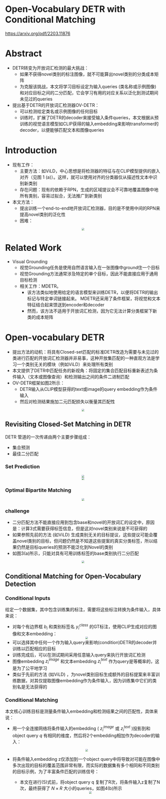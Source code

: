 # Open-Vocabulary DETR with Conditional Matching
https://arxiv.org/pdf/2203.11876
# Abstract
- DETR转变为开放词汇检测的最大挑战：
  - 如果不获得novel类别的标注图像，就不可能算出novel类别的分类成本矩阵
  - 为克服该挑战，本文将学习目标设定为输入queries (类名称或示例图像) 和对应目标之间的二分匹配，它会学习有用的对应关系以泛化到测试期间未见过的queries
- 提出基于DETR的开放词汇检测器OV-DETR：
  - 可以检测给定类名或示例图像的任何目标
  - 训练时，扩展了DETR的decoder来接受输入条件queries，本文根据从预训练的视觉语言模型如CLIP获得的输入embedding来影响transformer的decoder，以便能够匹配文本和图像queries
# Introduction
- 现有工作：
  - 主要方法：如ViLD，中心思想是将检测器的特征与在CLIP模型提供的嵌入对齐（见图 1 (a)）。这样，就可以使用对齐的分类器仅从描述性文本中识别新类别
  - 存在问题：现有的依赖于RPN，生成的区域提议会不可靠地覆盖图像中地所有类别，容易过拟合，无法推广到新类别
- 本文方法：
  - 提出训练一个end-to-end地开放词汇检测器，目的是不使用中间的RPN来提高novel类别的泛化性
  - 困难：
<center><img src=../images/image-50.png style="zoom:50%"></center>

# Related Work
- Visual Grounding
  - 视觉Grounding任务是使用自然语言输入在一张图像中ground住一个目标
  - 视觉Grounding方法通常涉及特定的单个目标，因此不能直接应用于通用目标检测
  - 相关工作：MDETR。
    - 该方法类似地使用给定的语言模型来训练DETR，以便将DETR的输出标记与特定单词链接起来。 MDETR还采用了条件框架，将视觉和文本特征结合起来馈送到encoder和decoder
    - 然而，该方法不适用于开放词汇检测，因为它无法计算分类框架下新类的成本矩阵

# Open-vocabulary DETR
- 提出方法的动机：将具有Closed-set匹配的标准DETR改造为需要与未见过的类进行匹配的开放词汇检测器并非易事，这种开放集匹配的一种直观方法是学习一个类别无关的模块（例如ViLD）来处理所有类别
- 本文提供了DETR中匹配任务的新视角：将固定的集合匹配目标重新表述为条件输入（文本或图像查询）和检测输出之间的条件二进制匹配
- OV-DETR框架如图2所示：
  - DETR输入从CLIP模型获得的text或image的query embedding作为条件输入
  - 然后对检测结果施加二元匹配损失以衡量其匹配性
<center><img src=../images/image-56.png style="zoom:50%"></center>

## Revisiting Closed-Set Matching in DETR
DETR 管道的一次传递由两个主要步骤组成：
- 集合预测
- 最佳二分匹配

### Set Prediction
<center><img src=../images/image-57.png style="zoom:50%"></center>
<center><img src=../images/image-58.png style="zoom:50%"></center>

### Optimal Bipartite Matching
<center><img src=../images/image-59.png style="zoom:50%"></center>

### challenge
- 二分匹配方法不能直接应用到包含base和novel的开放词汇的设定中，原因是：计算3式需要获得标签信息，但是这对novel类别来说是不可获得的
- 如果参照先前的方法 (如ViLD) 生成类别无关的目标提议，这些提议可能会覆盖novel类别的目标，但问题仍然是不知道这些提案的真实分类标签，所以结果仍然是目标queries的预测不能泛化到Novel的类别
- 如图3(a)所示，只能对具有可用训练标签的base类别执行二分匹配
<center><img src=../images/image-60.png style="zoom:50%"></center>

## Conditional Matching for Open-Vocabulary Detection
### Conditional Inputs
给定一个数据集，其中包含训练集的标注，需要将这些标注转换为条件输入，具体来说：
- 对每个有边界框 $b_i$ 和类别标签名 $y_i^{class}$ 的GT标注，使用CLIP生成对应的图像和文本embedding：
  <center><img src=../images/image-61.png style="zoom:50%"></center>
- 可以选择其中任何一个作为输入query来影响(condition)DETR的decoder并训练以匹配相应的目标
- 训练完成后，可以在测试期间采用任意输入query来执行开放词汇检测
- 图像embedding $z_i^{image}$ 和文本embedding $z_i^{text}$ 作为query是等概率的，这是为了公平地学习
- 类似于先前的方法 (如ViLD) ，为novel类别目标生成额外的目标提案来丰富训练数据，对其仅提取图像embedding作为条件输入，因为训练集中它们的类别名是无法获得的

### Conditional Matching
本文核心训练目标是测量条件输入embedding和检测结果之间的匹配性，具体来说：
- 用一个全连接网络将条件输入的embedding ( $z_i^{image}$ 或 $z_i^{text}$ )投影到和object query $q$ 有相同的维度，然后将2个embedding相加作为decoder的输入：
    <center><img src=../images/image-62.png style="zoom:50%"></center>

- 将条件输入embedding z仅添加到一个object query中将导致对可能在图像中多次出现的目标的覆盖范围非常有限，而实际的数据集有多个相同和不同类别的目标示例，为了丰富条件匹配的训练信号：
  - 本文在进行(5)式前，将object query q 复制了R次，将条件输入z复制了N次，最终获得了 $N\times R$ 大小的queries，如图4(b)所示
    <center><img src=../images/image-63.png style="zoom:50%"></center>